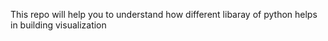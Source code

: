 This repo will help you to understand how different libaray of python helps in building visualization
